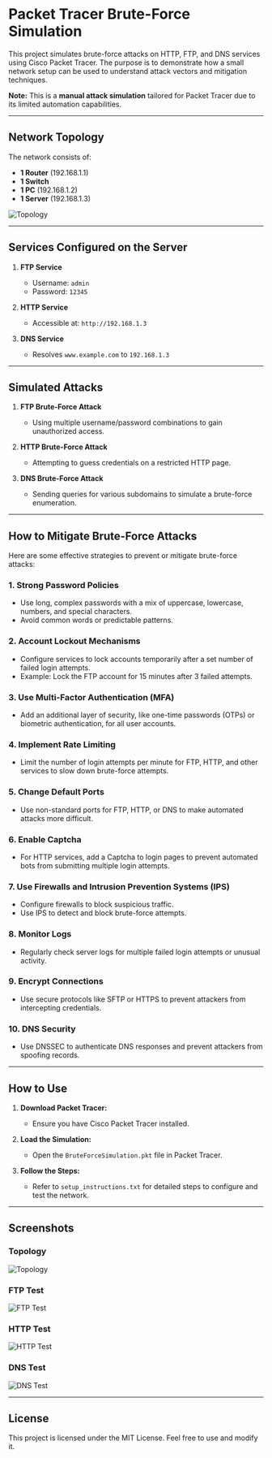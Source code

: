 # Packet Tracer Brute-Force Simulation

This project simulates brute-force attacks on HTTP, FTP, and DNS services using Cisco Packet Tracer. The purpose is to demonstrate how a small network setup can be used to understand attack vectors and mitigation techniques.

**Note:** This is a **manual attack simulation** tailored for Packet Tracer due to its limited automation capabilities.

---

## Network Topology

The network consists of:
- **1 Router** (192.168.1.1)
- **1 Switch**
- **1 PC** (192.168.1.2)
- **1 Server** (192.168.1.3)

![Topology](topology.png)

---

## Services Configured on the Server

1. **FTP Service**
   - Username: `admin`
   - Password: `12345`

2. **HTTP Service**
   - Accessible at: `http://192.168.1.3`

3. **DNS Service**
   - Resolves `www.example.com` to `192.168.1.3`

---

## Simulated Attacks

1. **FTP Brute-Force Attack**
   - Using multiple username/password combinations to gain unauthorized access.

2. **HTTP Brute-Force Attack**
   - Attempting to guess credentials on a restricted HTTP page.

3. **DNS Brute-Force Attack**
   - Sending queries for various subdomains to simulate a brute-force enumeration.

---

## How to Mitigate Brute-Force Attacks

Here are some effective strategies to prevent or mitigate brute-force attacks:

### 1. **Strong Password Policies**
   - Use long, complex passwords with a mix of uppercase, lowercase, numbers, and special characters.
   - Avoid common words or predictable patterns.

### 2. **Account Lockout Mechanisms**
   - Configure services to lock accounts temporarily after a set number of failed login attempts.
   - Example: Lock the FTP account for 15 minutes after 3 failed attempts.

### 3. **Use Multi-Factor Authentication (MFA)**
   - Add an additional layer of security, like one-time passwords (OTPs) or biometric authentication, for all user accounts.

### 4. **Implement Rate Limiting**
   - Limit the number of login attempts per minute for FTP, HTTP, and other services to slow down brute-force attempts.

### 5. **Change Default Ports**
   - Use non-standard ports for FTP, HTTP, or DNS to make automated attacks more difficult.

### 6. **Enable Captcha**
   - For HTTP services, add a Captcha to login pages to prevent automated bots from submitting multiple login attempts.

### 7. **Use Firewalls and Intrusion Prevention Systems (IPS)**
   - Configure firewalls to block suspicious traffic.
   - Use IPS to detect and block brute-force attempts.

### 8. **Monitor Logs**
   - Regularly check server logs for multiple failed login attempts or unusual activity.

### 9. **Encrypt Connections**
   - Use secure protocols like SFTP or HTTPS to prevent attackers from intercepting credentials.

### 10. **DNS Security**
   - Use DNSSEC to authenticate DNS responses and prevent attackers from spoofing records.

---

## How to Use

1. **Download Packet Tracer:**
   - Ensure you have Cisco Packet Tracer installed.

2. **Load the Simulation:**
   - Open the `BruteForceSimulation.pkt` file in Packet Tracer.

3. **Follow the Steps:**
   - Refer to `setup_instructions.txt` for detailed steps to configure and test the network.

---

## Screenshots

### Topology
![Topology](topology.png)

### FTP Test
![FTP Test](ftp_test.PNG)

### HTTP Test
![HTTP Test](http_test.PNG)

### DNS Test
![DNS Test](dns_test.PNG)

---

## License

This project is licensed under the MIT License. Feel free to use and modify it.
